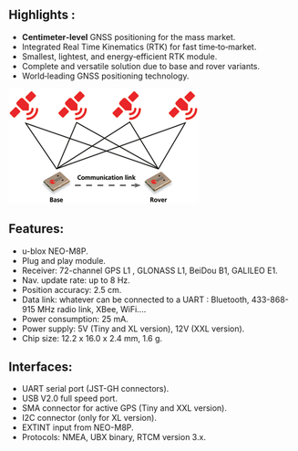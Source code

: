 ## Highlights :

* **Centimeter‑level** GNSS positioning for the mass market.
* Integrated Real Time Kinematics (RTK) for fast time‑to‑market.
* Smallest, lightest, and energy‑efficient RTK module.
* Complete and versatile solution due to base and rover variants.
* World‑leading GNSS positioning technology.

![Illustration NEOM8P](./images/ubloxm8pschema.png)
 

## Features:

* u-blox NEO-M8P.
* Plug and play module.
* Receiver: 72-channel GPS L1 , GLONASS L1, BeiDou B1, GALILEO E1.
* Nav. update rate: up to 8 Hz.
* Position accuracy: 2.5 cm.
* Data link: whatever can be connected to a UART : Bluetooth, 433-868-915 MHz radio link, XBee, WiFi….
* Power consumption: 25 mA.
* Power supply: 5V (Tiny and XL version), 12V (XXL version).
* Chip size: 12.2 x 16.0 x 2.4 mm, 1.6 g.
 

## Interfaces:

* UART serial port (JST-GH connectors).
* USB V2.0 full speed port.
* SMA connector for active GPS (Tiny and XXL version).
* I2C connector (only for XL version).
* EXTINT input from NEO-M8P.
* Protocols: NMEA, UBX binary, RTCM version 3.x.
